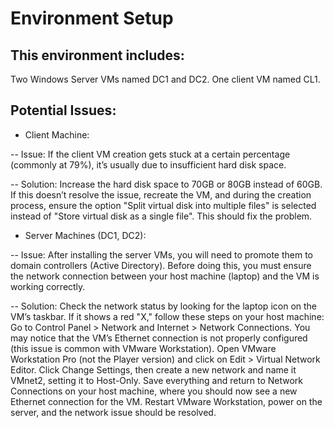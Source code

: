 # Environment Setup

## This environment includes:

Two Windows Server VMs named DC1 and DC2.
One client VM named CL1.

## Potential Issues:
- Client Machine:

-- Issue: If the client VM creation gets stuck at a certain percentage (commonly at 79%), it’s usually due to insufficient hard disk space.

-- Solution: 
Increase the hard disk space to 70GB or 80GB instead of 60GB. If this doesn’t resolve the issue, recreate the VM, and during the creation process, ensure the option "Split virtual disk into multiple files" is selected instead of "Store virtual disk as a single file". This should fix the problem.

- Server Machines (DC1, DC2):

-- Issue: After installing the server VMs, you will need to promote them to domain controllers (Active Directory).
Before doing this, you must ensure the network connection between your host machine (laptop) and the VM is working correctly.

-- Solution:
Check the network status by looking for the laptop icon on the VM’s taskbar. If it shows a red "X," follow these steps on your host machine:
Go to Control Panel > Network and Internet > Network Connections.
You may notice that the VM’s Ethernet connection is not properly configured (this issue is common with VMware Workstation).
Open VMware Workstation Pro (not the Player version) and click on Edit > Virtual Network Editor.
Click Change Settings, then create a new network and name it VMnet2, setting it to Host-Only.
Save everything and return to Network Connections on your host machine, where you should now see a new Ethernet connection for the VM.
Restart VMware Workstation, power on the server, and the network issue should be resolved.
